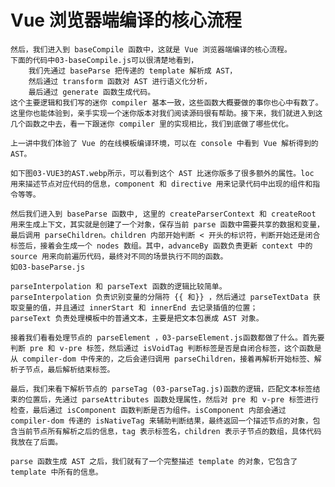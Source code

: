 # Vue 浏览器端编译的核心流程
    然后，我们进入到 baseCompile 函数中，这就是 Vue 浏览器端编译的核心流程。
    下面的代码中03-baseCompile.js可以很清楚地看到，
        我们先通过 baseParse 把传递的 template 解析成 AST，
        然后通过 transform 函数对 AST 进行语义化分析，
        最后通过 generate 函数生成代码。
    这个主要逻辑和我们写的迷你 compiler 基本一致，这些函数大概要做的事你也心中有数了。这里你也能体验到，亲手实现一个迷你版本对我们阅读源码很有帮助。接下来，我们就进入到这几个函数之中去，看一下跟迷你 compiler 里的实现相比，我们到底做了哪些优化。

    上一讲中我们体验了 Vue 的在线模板编译环境，可以在 console 中看到 Vue 解析得到的 AST。

    如下图03-VUE3的AST.webp所示，可以看到这个 AST 比迷你版多了很多额外的属性。loc 用来描述节点对应代码的信息，component 和 directive 用来记录代码中出现的组件和指令等等。

    然后我们进入到 baseParse 函数中, 这里的 createParserContext 和 createRoot 用来生成上下文，其实就是创建了一个对象，保存当前 parse 函数中需要共享的数据和变量，最后调用 parseChildren。children 内部开始判断 < 开头的标识符，判断开始还是闭合标签后，接着会生成一个 nodes 数组。其中，advanceBy 函数负责更新 context 中的 source 用来向前遍历代码，最终对不同的场景执行不同的函数。
    如03-baseParse.js

    parseInterpolation 和 parseText 函数的逻辑比较简单。
    parseInterpolation 负责识别变量的分隔符 {{ 和}} ，然后通过 parseTextData 获取变量的值，并且通过 innerStart 和 innerEnd 去记录插值的位置；
    parseText 负责处理模板中的普通文本，主要是把文本包裹成 AST 对象。
    
    接着我们看看处理节点的 parseElement ，03-parseElement.js函数都做了什么。首先要判断 pre 和 v-pre 标签，然后通过 isVoidTag 判断标签是否是自闭合标签，这个函数是从 compiler-dom 中传来的，之后会递归调用 parseChildren，接着再解析开始标签、解析子节点，最后解析结束标签。

    最后，我们来看下解析节点的 parseTag (03-parseTag.js)函数的逻辑，匹配文本标签结束的位置后，先通过 parseAttributes 函数处理属性，然后对 pre 和 v-pre 标签进行检查，最后通过 isComponent 函数判断是否为组件。isComponent 内部会通过 compiler-dom 传递的 isNativeTag 来辅助判断结果，最终返回一个描述节点的对象，包含当前节点所有解析之后的信息，tag 表示标签名，children 表示子节点的数组，具体代码我放在了后面。

    parse 函数生成 AST 之后，我们就有了一个完整描述 template 的对象，它包含了 template 中所有的信息。
